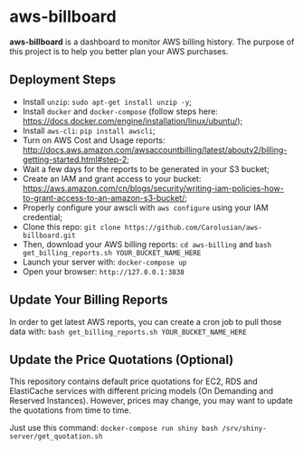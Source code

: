 # aws-billboard

**aws-billboard** is a dashboard to monitor AWS billing history. The purpose of this project is to help you better plan your AWS purchases.

## Deployment Steps

* Install `unzip`: `sudo apt-get install unzip -y`;
* Install `docker` and `docker-compose` (follow steps here: https://docs.docker.com/engine/installation/linux/ubuntu/);
* Install `aws-cli`: `pip install awscli`;
* Turn on AWS Cost and Usage reports: http://docs.aws.amazon.com/awsaccountbilling/latest/aboutv2/billing-getting-started.html#step-2;
* Wait a few days for the reports to be generated in your S3 bucket;
* Create an IAM and grant access to your bucket: https://aws.amazon.com/cn/blogs/security/writing-iam-policies-how-to-grant-access-to-an-amazon-s3-bucket/;
* Properly configure your awscli with `aws configure` using your IAM credential;
* Clone this repo: `git clone https://github.com/Carolusian/aws-billboard.git`
* Then, download your AWS billing reports: `cd aws-billing` and `bash get_billing_reports.sh YOUR_BUCKET_NAME_HERE` 
* Launch your server with: `docker-compose up`
* Open your browser: `http://127.0.0.1:3838`

## Update Your Billing Reports

In order to get latest AWS reports, you can create a cron job to pull those data with: `bash get_billing_reports.sh YOUR_BUCKET_NAME_HERE`

## Update the Price Quotations (Optional)

This repository contains default price quotations for EC2, RDS and ElastiCache services with different pricing models (On Demanding and Reserved Instances). However, prices may change, you may want to update the quotations from time to time.

Just use this command: `docker-compose run shiny bash /srv/shiny-server/get_quotation.sh`

